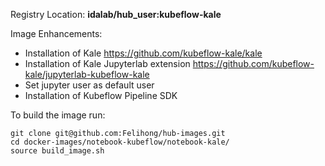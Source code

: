 Registry Location: **idalab/hub_user:kubeflow-kale**

Image Enhancements:

* Installation of Kale https://github.com/kubeflow-kale/kale
* Installation of Kale Jupyterlab extension https://github.com/kubeflow-kale/jupyterlab-kubeflow-kale
* Set jupyter user as default user
* Installation of Kubeflow Pipeline SDK


To build the image run:
```
git clone git@github.com:Felihong/hub-images.git
cd docker-images/notebook-kubeflow/notebook-kale/
source build_image.sh
```




